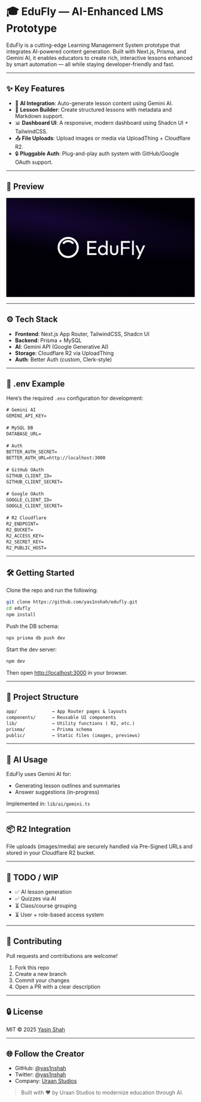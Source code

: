 # 🎓 EduFly — AI-Enhanced LMS Prototype

EduFly is a cutting-edge Learning Management System prototype that integrates AI-powered content generation. Built with Next.js, Prisma, and Gemini AI, it enables educators to create rich, interactive lessons enhanced by smart automation — all while staying developer-friendly and fast.

---

## ✨ Key Features

- 🧠 **AI Integration**: Auto-generate lesson content using Gemini AI.
- 📖 **Lesson Builder**: Create structured lessons with metadata and Markdown support.
- 📊 **Dashboard UI**: A responsive, modern dashboard using Shadcn UI + TailwindCSS.
- 📤 **File Uploads**: Upload images or media via UploadThing + Cloudflare R2.
- 🔒 **Pluggable Auth**: Plug-and-play auth system with GitHub/Google OAuth support.

---

## 📸 Preview
![Edufly Branding](https://github.com/yas1nshah/edufly/raw/master/app/opengraph-image.jpg)

---

## ⚙️ Tech Stack

- **Frontend**: Next.js App Router, TailwindCSS, Shadcn UI
- **Backend**: Prisma + MySQL
- **AI**: Gemini API (Google Generative AI)
- **Storage**: Cloudflare R2 via UploadThing
- **Auth**: Better Auth (custom, Clerk-style)

---

## 🧪 .env Example

Here’s the required `.env` configuration for development:

```env
# Gemini AI
GEMINI_API_KEY=

# MySQL DB
DATABASE_URL=

# Auth
BETTER_AUTH_SECRET=
BETTER_AUTH_URL=http://localhost:3000

# GitHub OAuth
GITHUB_CLIENT_ID=
GITHUB_CLIENT_SECRET=

# Google OAuth
GOOGLE_CLIENT_ID=
GOOGLE_CLIENT_SECRET=

# R2 Cloudflare
R2_ENDPOINT=
R2_BUCKET=
R2_ACCESS_KEY=
R2_SECRET_KEY=
R2_PUBLIC_HOST=
````

---

## 🛠 Getting Started

Clone the repo and run the following:

```bash
git clone https://github.com/yas1nshah/edufly.git
cd edufly
npm install
```

Push the DB schema:

```bash
npx prisma db push dev
```

Start the dev server:

```bash
npm dev
```

Then open [http://localhost:3000](http://localhost:3000) in your browser.

---

## 🧱 Project Structure

```
app/             → App Router pages & layouts
components/      → Reusable UI components
lib/             → Utility functions ( R2, etc.)
prisma/          → Prisma schema
public/          → Static files (images, previews)
```

---

## 🧠 AI Usage

EduFly uses Gemini AI for:

* Generating lesson outlines and summaries
* Answer suggestions (in-progress)

Implemented in: `lib/ai/gemini.ts`

---

## 📦 R2 Integration

File uploads (images/media) are securely handled via Pre-Signed URLs and stored in your Cloudflare R2 bucket.

---

## 📌 TODO / WIP

* ✅ AI lesson generation
* ✅ Quizzes via AI
* ⏳ Class/course grouping
* ⏳ User + role-based access system

---

## 🤝 Contributing

Pull requests and contributions are welcome!

1. Fork this repo
2. Create a new branch
3. Commit your changes
4. Open a PR with a clear description

---

## 🔒 License

MIT © 2025 [Yasin Shah](https://github.com/yas1nshah)

---

## 🌐 Follow the Creator

* GitHub: [@yas1nshah](https://github.com/yas1nshah)
* Twitter: [@yas1nshah](https://twitter.com/yas1nshah)
* Company: [Uraan Studios](https://uraanstudios.com)

> Built with ❤️ by Uraan Studios to modernize education through AI.

```

